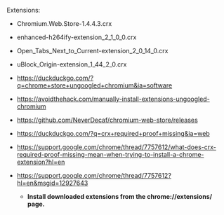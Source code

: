 Extensions:

- Chromium.Web.Store-1.4.4.3.crx
- enhanced-h264ify-extension_2_1_0_0.crx
- Open_Tabs_Next_to_Current-extension_2_0_14_0.crx
- uBlock_Origin-extension_1_44_2_0.crx

- https://duckduckgo.com/?q=chrome+store+ungoogled+chromium&ia=software
- https://avoidthehack.com/manually-install-extensions-ungoogled-chromium
- https://github.com/NeverDecaf/chromium-web-store/releases
- https://duckduckgo.com/?q=crx+required+proof+missing&ia=web
- https://support.google.com/chrome/thread/7757612/what-does-crx-required-proof-missing-mean-when-trying-to-install-a-chrome-extension?hl=en
- https://support.google.com/chrome/thread/7757612?hl=en&msgid=12927643
    - **Install downloaded extensions from the chrome://extensions/ page.**

